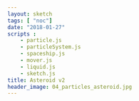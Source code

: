 ```yaml
---
layout: sketch
tags: [ "noc"]
date: "2018-01-27"
scripts : 
    - particle.js
    - particleSystem.js
    - spaceship.js
    - mover.js
    - liquid.js
    - sketch.js
title: Asteroid v2
header_image: 04_particles_asteroid.jpg
---
```

